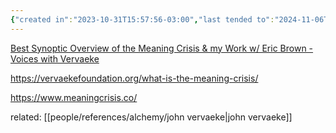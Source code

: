 ```yaml
---
{"created in":"2023-10-31T15:57:56-03:00","last tended to":"2024-11-06T18:51:06-03:00","aliases":["awakening from the meaning crisis","meaning","mental health crisis","psycho-spiritual alienation","psycho-spiritual crisis"],"tags":["metacrisis","concept","alchemy","🌱"],"relevancescore":97,"notestage":["🌱"],"created":"2023-10-31T15:57:56.140-03:00","updated":"2025-05-14T20:41:58.089-03:00","dg-publish":true,"permalink":"/diagnosis/meaning-crisis/","dgPassFrontmatter":true}
---
```


[Best Synoptic Overview of the Meaning Crisis & my Work w/ Eric Brown - Voices with Vervaeke](https://www.youtube.com/@johnvervaeke)

https://vervaekefoundation.org/what-is-the-meaning-crisis/

https://www.meaningcrisis.co/

related: [[people/references/alchemy/john vervaeke\|john vervaeke]]